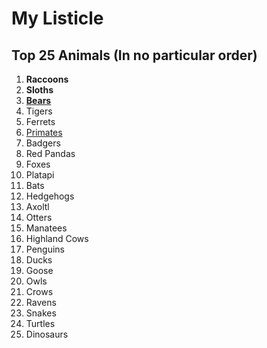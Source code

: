 # My Listicle

## Top 25 Animals (In no particular order)

1. **Raccoons**
2. **Sloths**
3. [**Bears**](https://bearwithus.org/8-bears-of-the-world/)
4. Tigers
5. Ferrets
6. [Primates](https://apenheul.com/primates-abc)
7. Badgers
8. Red Pandas
9. Foxes
10. Platapi
11. Bats
12. Hedgehogs
13. Axoltl
14. Otters
15. Manatees
16. Highland Cows
17. Penguins
18. Ducks
19. Goose
20. Owls
21. Crows
22. Ravens
23. Snakes
24. Turtles
25. Dinosaurs
